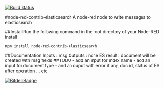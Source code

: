 [![Build Status](https://travis-ci.org/yetanotherusera/node-red-contrib-elasticsearch.svg?branch=master)](https://travis-ci.org/yetanotherusera/node-red-contrib-elasticsearch)

#node-red-contrib-elasticsearch
A node-red node to write messages to elasticsearch

##Install
Run the following command in the root directory of your Node-RED install

	npm install node-red-contrib-elasticsearch
	
##Documentation
	Inputs : msg
	Outputs : none
	ES result : document will be created with msg fields
##TODO
	- add an input for index name
	- add an input for document type
	- and an ouput with error if any, doc id, status of ES after operation ... etc


[![Bitdeli Badge](https://d2weczhvl823v0.cloudfront.net/yetanotherusera/node-red-contrib-elasticsearch/trend.png)](https://bitdeli.com/free "Bitdeli Badge")

